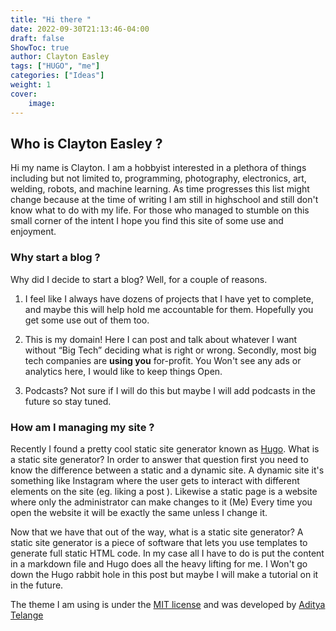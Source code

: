 ```yaml
---
title: "Hi there "
date: 2022-09-30T21:13:46-04:00
draft: false
ShowToc: true
author: Clayton Easley
tags: ["HUGO", "me"]
categories: ["Ideas"]
weight: 1
cover:
    image: 
---  
```



## Who is Clayton Easley ? 
Hi my name is Clayton. I am a hobbyist interested in a plethora of things including but not limited to, programming, photography, electronics, art, welding,  robots, and machine learning. As time progresses this list might change because at the time of writing I am still in highschool and still don't know what to do with my life. For those who managed to stumble on this small corner of the intent I hope you find this site of some use and enjoyment. 

### Why start a blog ?

Why did I decide to start a blog? Well, for a couple of reasons.
1. I feel like I always have dozens of projects that I have yet to complete, and maybe this will help hold me accountable for them. Hopefully you get some use out of them too.

2. This is my domain! Here I can post and talk about whatever I want without “Big Tech” deciding what is right or wrong. Secondly, most big tech companies are **using you**  for-profit. You Won't see any ads or analytics here, I would like to keep things Open. 
   
3. Podcasts? Not sure if I will do this but maybe I will add podcasts in the future so stay tuned.


### How am I managing my site ?

Recently I found a pretty cool static site generator known as [Hugo](https://gohugo.io/). What is a static site generator? In order to answer that question first you need to know the difference between a static and a dynamic site.  A dynamic site it's something like Instagram where the user gets to interact with different elements on the site (eg. liking a post ). Likewise a static page is  a website where only the administrator can make changes to it (Me) Every time you open the website it will be exactly the same unless I change it. 

Now that we have that out of the way, what is a static site generator? A static site generator is a piece of software that lets you use templates to generate full static HTML code. In my case all I have to do is put the content in a markdown file and Hugo does all the heavy lifting for me. I Won't go down the Hugo rabbit hole in this post  but maybe I will make a tutorial on it in the future. 

The theme I am using is under the [MIT license](https://choosealicense.com/licenses/mit/) and was developed by [Aditya Telange](https://github.com/adityatelange?tab=repositories)
